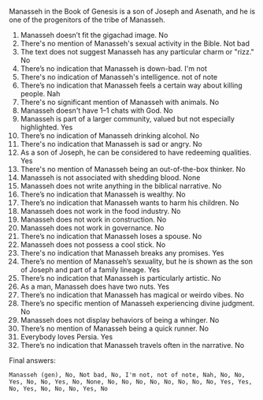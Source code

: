Manasseh in the Book of Genesis is a son of Joseph and Asenath, and he is one of the progenitors of the tribe of Manasseh.

1. Manasseh doesn’t fit the gigachad image. No
2. There's no mention of Manasseh's sexual activity in the Bible. Not bad
3. The text does not suggest Manasseh has any particular charm or "rizz." No
4. There’s no indication that Manasseh is down-bad. I'm not
5. There's no indication of Manasseh's intelligence. not of note
6. There’s no indication that Manasseh feels a certain way about killing people. Nah
7. There's no significant mention of Manasseh with animals. No
8. Manasseh doesn't have 1–1 chats with God. No
9. Manasseh is part of a larger community, valued but not especially highlighted. Yes
10. There’s no indication of Manasseh drinking alcohol. No
11. There's no indication that Manasseh is sad or angry. No
12. As a son of Joseph, he can be considered to have redeeming qualities. Yes
13. There's no mention of Manasseh being an out-of-the-box thinker. No
14. Manasseh is not associated with shedding blood. None
15. Manasseh does not write anything in the biblical narrative. No
16. There’s no indication that Manasseh is wealthy. No
17. There’s no indication that Manasseh wants to harm his children. No
18. Manasseh does not work in the food industry. No
19. Manasseh does not work in construction. No
20. Manasseh does not work in governance. No
21. There’s no indication that Manasseh loses a spouse. No
22. Manasseh does not possess a cool stick. No
23. There's no indication that Manasseh breaks any promises. Yes
24. There’s no mention of Manasseh’s sexuality, but he is shown as the son of Joseph and part of a family lineage. Yes
25. There’s no indication that Manasseh is particularly artistic. No
26. As a man, Manasseh does have two nuts. Yes
27. There’s no indication that Manasseh has magical or weirdo vibes. No
28. There’s no specific mention of Manasseh experiencing divine judgment. No
29. Manasseh does not display behaviors of being a whinger. No
30. There’s no mention of Manasseh being a quick runner. No
31. Everybody loves Persia. Yes
32. There’s no indication that Manasseh travels often in the narrative. No

Final answers:

```Manasseh (gen), No, Not bad, No, I'm not, not of note, Nah, No, No, Yes, No, No, Yes, No, None, No, No, No, No, No, No, No, No, Yes, Yes, No, Yes, No, No, No, Yes, No```